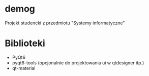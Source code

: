 # demog
Projekt studencki z przedmiotu "Systemy informatyczne"

# Biblioteki 

- PyQt6
- pyqt6-tools (opcjonalnie do projektowania ui w qtdesigner itp.)
- qt-material
